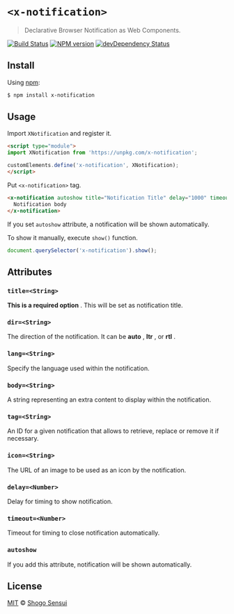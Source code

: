 # `<x-notification>`

> Declarative Browser Notification as Web Components.

[![Build Status](https://travis-ci.org/1000ch/x-notification.svg?branch=master)](https://travis-ci.org/1000ch/x-notification)
[![NPM version](https://badge.fury.io/js/x-notification.svg)](http://badge.fury.io/js/x-notification)
[![devDependency Status](https://david-dm.org/1000ch/x-notification/dev-status.svg)](https://david-dm.org/1000ch/x-notification?type=dev)

## Install

Using [npm](https://www.npmjs.org/package/x-notification):

```sh
$ npm install x-notification
```

## Usage

Import `XNotification` and register it.

```html
<script type="module">
import XNotification from 'https://unpkg.com/x-notification';

customElements.define('x-notification', XNotification);
</script>
```

Put `<x-notification>` tag.

```html
<x-notification autoshow title="Notification Title" delay="1000" timeout="3000" tag="tag">
  Notification body
</x-notification>
```

If you set `autoshow` attribute, a notification will be shown automatically.

To show it manually, execute `show()` function.

```js
document.querySelector('x-notification').show();
```

## Attributes

### `title=<String>`

**This is a required option** . This will be set as notification title.

### `dir=<String>`

The direction of the notification.
It can be **auto** , **ltr** , or **rtl** .

### `lang=<String>`

Specify the language used within the notification.

### `body=<String>`

A string representing an extra content to display within the notification.

### `tag=<String>`

An ID for a given notification that allows to retrieve, replace or remove it if necessary.

### `icon=<String>`

The URL of an image to be used as an icon by the notification.

### `delay=<Number>`

Delay for timing to show notification.

### `timeout=<Number>`

Timeout for timing to close notification automatically.

### `autoshow`

If you add this attribute, notification will be shown automatically.

## License

[MIT](https://1000ch.mit-license.org) © [Shogo Sensui](https://github.com/1000ch)
